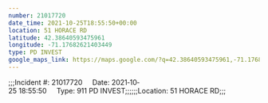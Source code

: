 ```yaml
---
number: 21017720
date_time: 2021-10-25T18:55:50+00:00
location: 51 HORACE RD
latitude: 42.38640593475961
longitude: -71.17682621403449
type: PD INVEST
google_maps_link: https://maps.google.com/?q=42.38640593475961,-71.17682621403449
---
```


;;;Incident #: 21017720     Date: 2021‐10‐25 18:55:50     Type: 911 PD INVEST;;;;;;Location: 51 HORACE RD;;;
